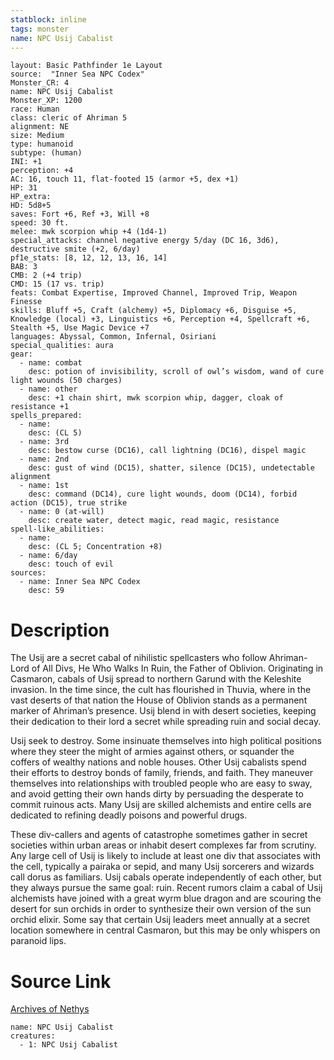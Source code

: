 ```yaml
---
statblock: inline
tags: monster
name: NPC Usij Cabalist
---
```

```statblock
layout: Basic Pathfinder 1e Layout
source:  "Inner Sea NPC Codex"
Monster_CR: 4
name: NPC Usij Cabalist
Monster_XP: 1200
race: Human
class: cleric of Ahriman 5
alignment: NE
size: Medium
type: humanoid
subtype: (human)
INI: +1
perception: +4
AC: 16, touch 11, flat-footed 15 (armor +5, dex +1)
HP: 31
HP_extra: 
HD: 5d8+5
saves: Fort +6, Ref +3, Will +8
speed: 30 ft.
melee: mwk scorpion whip +4 (1d4-1)
special_attacks: channel negative energy 5/day (DC 16, 3d6), destructive smite (+2, 6/day)
pf1e_stats: [8, 12, 12, 13, 16, 14]
BAB: 3
CMB: 2 (+4 trip)
CMD: 15 (17 vs. trip)
feats: Combat Expertise, Improved Channel, Improved Trip, Weapon Finesse
skills: Bluff +5, Craft (alchemy) +5, Diplomacy +6, Disguise +5, Knowledge (local) +3, Linguistics +6, Perception +4, Spellcraft +6, Stealth +5, Use Magic Device +7
languages: Abyssal, Common, Infernal, Osiriani
special_qualities: aura
gear:
  - name: combat
    desc: potion of invisibility, scroll of owl’s wisdom, wand of cure light wounds (50 charges)
  - name: other
    desc: +1 chain shirt, mwk scorpion whip, dagger, cloak of resistance +1
spells_prepared:
  - name:
    desc: (CL 5)
  - name: 3rd
    desc: bestow curse (DC16), call lightning (DC16), dispel magic
  - name: 2nd
    desc: gust of wind (DC15), shatter, silence (DC15), undetectable alignment
  - name: 1st
    desc: command (DC14), cure light wounds, doom (DC14), forbid action (DC15), true strike
  - name: 0 (at-will)
    desc: create water, detect magic, read magic, resistance
spell-like_abilities:
  - name:
    desc: (CL 5; Concentration +8)
  - name: 6/day
    desc: touch of evil
sources:
  - name: Inner Sea NPC Codex
    desc: 59
```
# Description
The Usij are a secret cabal of nihilistic spellcasters who follow Ahriman-Lord of All Divs, He Who Walks In Ruin, the Father of Oblivion. Originating in Casmaron, cabals of Usij spread to northern Garund with the Keleshite invasion. In the time since, the cult has flourished in Thuvia, where in the vast deserts of that nation the House of Oblivion stands as a permanent marker of Ahriman’s presence. Usij blend in with desert societies, keeping their dedication to their lord a secret while spreading ruin and social decay.

Usij seek to destroy. Some insinuate themselves into high political positions where they steer the might of armies against others, or squander the coffers of wealthy nations and noble houses. Other Usij cabalists spend their efforts to destroy bonds of family, friends, and faith. They maneuver themselves into relationships with troubled people who are easy to sway, and avoid getting their own hands dirty by persuading the desperate to commit ruinous acts. Many Usij are skilled alchemists and entire cells are dedicated to refining deadly poisons and powerful drugs.

These div-callers and agents of catastrophe sometimes gather in secret societies within urban areas or inhabit desert complexes far from scrutiny. Any large cell of Usij is likely to include at least one div that associates with the cell, typically a pairaka or sepid, and many Usij sorcerers and wizards call dorus as familiars. Usij cabals operate independently of each other, but they always pursue the same goal: ruin. Recent rumors claim a cabal of Usij alchemists have joined with a great wyrm blue dragon and are scouring the desert for sun orchids in order to synthesize their own version of the sun orchid elixir. Some say that certain Usij leaders meet annually at a secret location somewhere in central Casmaron, but this may be only whispers on paranoid lips.
# Source Link
[Archives of Nethys](https://aonprd.com/NPCDisplay.aspx?ItemName=Usij%20Cabalist)
```encounter-table
name: NPC Usij Cabalist
creatures:
  - 1: NPC Usij Cabalist
```
